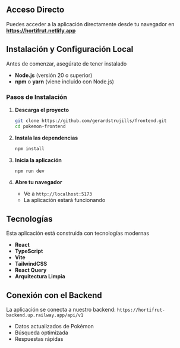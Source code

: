 ## Acceso Directo

Puedes acceder a la aplicación directamente desde tu navegador en
**https://hortifrut.netlify.app**

## Instalación y Configuración Local

Antes de comenzar, asegúrate de tener instalado
- **Node.js** (versión 20 o superior)
- **npm** o **yarn** (viene incluido con Node.js)

### Pasos de Instalación

1. **Descarga el proyecto**
   ```bash
   git clone https://github.com/gerardstrujills/frontend.git
   cd pokemon-frontend
   ```

2. **Instala las dependencias**
   ```bash
   npm install
   ```

3. **Inicia la aplicación**
   ```bash
   npm run dev
   ```

4. **Abre tu navegador**
   - Ve a `http://localhost:5173`
   - La aplicación estará funcionando

## Tecnologías

Esta aplicación está construida con tecnologías modernas

- **React**
- **TypeScript**
- **Vite**
- **TailwindCSS**
- **React Query**
- **Arquitectura Limpia**

## Conexión con el Backend

La aplicación se conecta a nuestro backend:
`https://hortifrut-backend.up.railway.app/api/v1`

- Datos actualizados de Pokémon
- Búsqueda optimizada
- Respuestas rápidas
